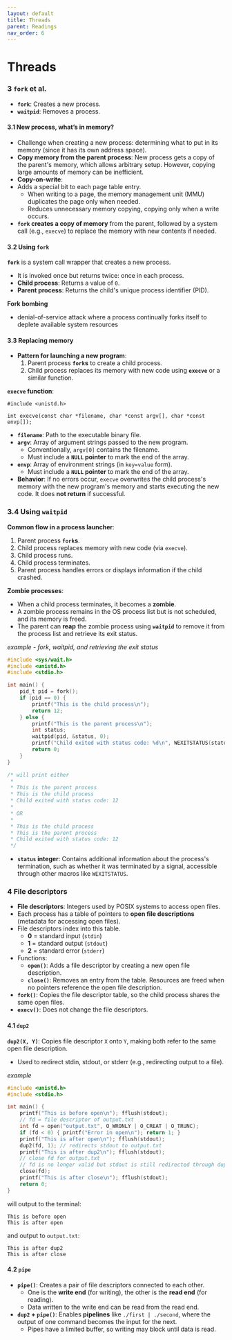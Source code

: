 ```yaml
---
layout: default
title: Threads
parent: Readings
nav_order: 6
---
```

# Threads
### 3 `fork` et al.
- **`fork`**: Creates a new process.
- **`waitpid`**: Removes a process.
#### 3.1 New process, what’s in memory?
- Challenge when creating a new process: determining what to put in its memory (since it has its own address space).
- **Copy memory from the parent process**: New process gets a copy of the parent's memory, which allows arbitrary setup. However, copying large amounts of memory can be inefficient.
- **Copy-on-write**:
- Adds a special bit to each page table entry.
	- When writing to a page, the memory management unit (MMU) duplicates the page only when needed.
	- Reduces unnecessary memory copying, copying only when a write occurs.
- **`fork` creates a copy of memory** from the parent, followed by a system call (e.g., `execve`) to replace the memory with new contents if needed.
#### 3.2 Using `fork`
**`fork`** is a system call wrapper that creates a new process.
- It is invoked once but returns twice: once in each process.
- **Child process**: Returns a value of `0`.
- **Parent process**: Returns the child's unique process identifier (PID).

**Fork bombing**
- denial-of-service attack where a process continually forks itself to deplete available system resources
#### 3.3 Replacing memory
- **Pattern for launching a new program**:
    1. Parent process **`fork`s** to create a child process.
    2. Child process replaces its memory with new code using **`execve`** or a similar function.

**`execve` function**:
```
#include <unistd.h>

int execve(const char *filename, char *const argv[], char *const envp[]);
```
- **`filename`**: Path to the executable binary file.
- **`argv`**: Array of argument strings passed to the new program.
    - Conventionally, `argv[0]` contains the filename.
    - Must include a **`NULL` pointer** to mark the end of the array.
- **`envp`**: Array of environment strings (in `key=value` form).
    - Must include a **`NULL` pointer** to mark the end of the array.
- **Behavior**: If no errors occur, `execve` overwrites the child process's memory with the new program's memory and starts executing the new code. It does **not return** if successful.
### 3.4 Using `waitpid`
**Common flow in a process launcher**:
1. Parent process **`fork`s**.
2. Child process replaces memory with new code (via `execve`).
3. Child process runs.
4. Child process terminates.
5. Parent process handles errors or displays information if the child crashed.

**Zombie processes**:
- When a child process terminates, it becomes a **zombie**.
- A zombie process remains in the OS process list but is not scheduled, and its memory is freed.
- The parent can **reap** the zombie process using **`waitpid`** to remove it from the process list and retrieve its exit status.

*example - fork, waitpid, and retrieving the exit status*
```c
#include <sys/wait.h>
#include <unistd.h>
#include <stdio.h>

int main() {
    pid_t pid = fork();
    if (pid == 0) {
        printf("This is the child process\n");
        return 12;
    } else {
        printf("This is the parent process\n");
        int status;
        waitpid(pid, &status, 0);
        printf("Child exited with status code: %d\n", WEXITSTATUS(status));
        return 0;
    }
}

/* will print either
 *
 * This is the parent process
 * This is the child process
 * Child exited with status code: 12
 *
 * OR 
 *
 * This is the child process
 * This is the parent process
 * Child exited with status code: 12
 */
```
- **`status` integer**: Contains additional information about the process's termination, such as whether it was terminated by a signal, accessible through other macros like `WEXITSTATUS`.
### 4 File descriptors
- **File descriptors**: Integers used by POSIX systems to access open files.
- Each process has a table of pointers to **open file descriptions** (metadata for accessing open files).
- File descriptors index into this table.
    - **0** = standard input (`stdin`)
    - **1** = standard output (`stdout`)
    - **2** = standard error (`stderr`)
- Functions:
    - **`open()`**: Adds a file descriptor by creating a new open file description.
    - **`close()`**: Removes an entry from the table. Resources are freed when no pointers reference the open file description.
- **`fork()`**: Copies the file descriptor table, so the child process shares the same open files.
- **`execv()`**: Does not change the file descriptors.
#### 4.1 `dup2`
**`dup2(X, Y)`**: Copies file descriptor `X` onto `Y`, making both refer to the same open file description.
- Used to redirect stdin, stdout, or stderr (e.g., redirecting output to a file).


*example*
```c
#include <unistd.h>
#include <stdio.h>

int main() {
    printf("This is before open\n"); fflush(stdout);
    // fd = file descriptor of output.txt
    int fd = open("output.txt", O_WRONLY | O_CREAT | O_TRUNC);
    if (fd < 0) { printf("Error in open\n"); return 1; }
    printf("This is after open\n"); fflush(stdout);
    dup2(fd, 1); // redirects stdout to output.txt
    printf("This is after dup2\n"); fflush(stdout);
    // close fd for output.txt 
    // fd is no longer valid but stdout is still redirected through dup2()
    close(fd);
    printf("This is after close\n"); fflush(stdout);
    return 0;
}
```

will output to the terminal: 
```
This is before open
This is after open
```

and output to `output.txt`:
```
This is after dup2
This is after close
```
#### 4.2 `pipe`
- **`pipe()`**: Creates a pair of file descriptors connected to each other.
    - One is the **write end** (for writing), the other is the **read end** (for reading).
    - Data written to the write end can be read from the read end.
- **`dup2` + `pipe()`**: Enables **pipelines** like `./first | ./second`, where the output of one command becomes the input for the next.
    - Pipes have a limited buffer, so writing may block until data is read.